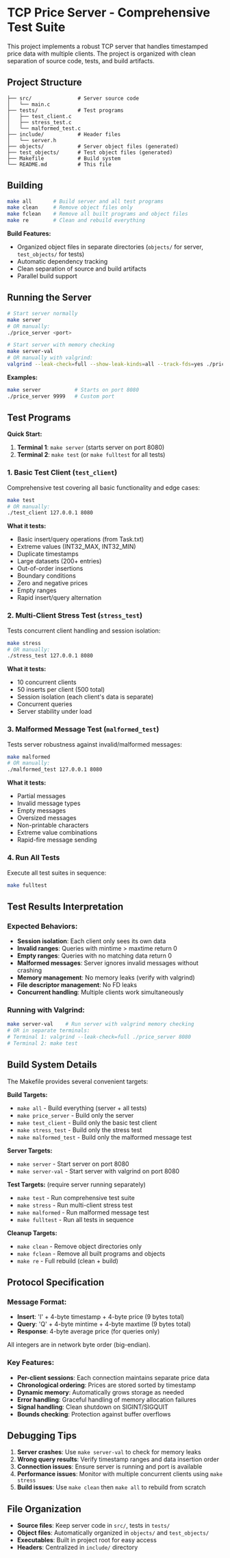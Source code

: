 # TCP Price Server - Comprehensive Test Suite

This project implements a robust TCP server that handles timestamped price data with multiple clients. The project is organized with clean separation of source code, tests, and build artifacts.

## Project Structure

```
├── src/               # Server source code
│   └── main.c
├── tests/             # Test programs
│   ├── test_client.c
│   ├── stress_test.c
│   └── malformed_test.c
├── include/           # Header files
│   └── server.h
├── objects/           # Server object files (generated)
├── test_objects/      # Test object files (generated)
├── Makefile           # Build system
└── README.md          # This file
```

## Building

```bash
make all       # Build server and all test programs
make clean     # Remove object files only
make fclean    # Remove all built programs and object files
make re        # Clean and rebuild everything
```

**Build Features:**
- Organized object files in separate directories (`objects/` for server, `test_objects/` for tests)
- Automatic dependency tracking
- Clean separation of source and build artifacts
- Parallel build support

## Running the Server

```bash
# Start server normally
make server
# OR manually:
./price_server <port>

# Start server with memory checking
make server-val
# OR manually with valgrind:
valgrind --leak-check=full --show-leak-kinds=all --track-fds=yes ./price_server <port>
```

**Examples:**
```bash
make server           # Starts on port 8080
./price_server 9999   # Custom port
```

## Test Programs

**Quick Start:**
1. **Terminal 1**: `make server` (starts server on port 8080)
2. **Terminal 2**: `make test` (or `make fulltest` for all tests)

### 1. Basic Test Client (`test_client`)
Comprehensive test covering all basic functionality and edge cases:

```bash
make test
# OR manually:
./test_client 127.0.0.1 8080
```

**What it tests:**
- Basic insert/query operations (from Task.txt)
- Extreme values (INT32_MAX, INT32_MIN)
- Duplicate timestamps
- Large datasets (200+ entries)
- Out-of-order insertions
- Boundary conditions
- Zero and negative prices
- Empty ranges
- Rapid insert/query alternation

### 2. Multi-Client Stress Test (`stress_test`)
Tests concurrent client handling and session isolation:

```bash
make stress
# OR manually:
./stress_test 127.0.0.1 8080
```

**What it tests:**
- 10 concurrent clients
- 50 inserts per client (500 total)
- Session isolation (each client's data is separate)
- Concurrent queries
- Server stability under load

### 3. Malformed Message Test (`malformed_test`)
Tests server robustness against invalid/malformed messages:

```bash
make malformed
# OR manually:
./malformed_test 127.0.0.1 8080
```

**What it tests:**
- Partial messages
- Invalid message types
- Empty messages
- Oversized messages
- Non-printable characters
- Extreme value combinations
- Rapid-fire message sending

### 4. Run All Tests
Execute all test suites in sequence:

```bash
make fulltest
```

## Test Results Interpretation

### Expected Behaviors:
- **Session isolation**: Each client only sees its own data
- **Invalid ranges**: Queries with mintime > maxtime return 0
- **Empty ranges**: Queries with no matching data return 0
- **Malformed messages**: Server ignores invalid messages without crashing
- **Memory management**: No memory leaks (verify with valgrind)
- **File descriptor management**: No FD leaks
- **Concurrent handling**: Multiple clients work simultaneously

### Running with Valgrind:
```bash
make server-val    # Run server with valgrind memory checking
# OR in separate terminals:
# Terminal 1: valgrind --leak-check=full ./price_server 8080
# Terminal 2: make test
```

## Build System Details

The Makefile provides several convenient targets:

**Build Targets:**
- `make all` - Build everything (server + all tests)
- `make price_server` - Build only the server
- `make test_client` - Build only the basic test client
- `make stress_test` - Build only the stress test
- `make malformed_test` - Build only the malformed message test

**Server Targets:**
- `make server` - Start server on port 8080
- `make server-val` - Start server with valgrind on port 8080

**Test Targets:** (require server running separately)
- `make test` - Run comprehensive test suite
- `make stress` - Run multi-client stress test
- `make malformed` - Run malformed message test
- `make fulltest` - Run all tests in sequence

**Cleanup Targets:**
- `make clean` - Remove object directories only
- `make fclean` - Remove all built programs and objects
- `make re` - Full rebuild (clean + build)

## Protocol Specification

### Message Format:
- **Insert**: 'I' + 4-byte timestamp + 4-byte price (9 bytes total)
- **Query**: 'Q' + 4-byte mintime + 4-byte maxtime (9 bytes total)
- **Response**: 4-byte average price (for queries only)

All integers are in network byte order (big-endian).

### Key Features:
- **Per-client sessions**: Each connection maintains separate price data
- **Chronological ordering**: Prices are stored sorted by timestamp
- **Dynamic memory**: Automatically grows storage as needed
- **Error handling**: Graceful handling of memory allocation failures
- **Signal handling**: Clean shutdown on SIGINT/SIGQUIT
- **Bounds checking**: Protection against buffer overflows

## Debugging Tips

1. **Server crashes**: Use `make server-val` to check for memory leaks
2. **Wrong query results**: Verify timestamp ranges and data insertion order
3. **Connection issues**: Ensure server is running and port is available
4. **Performance issues**: Monitor with multiple concurrent clients using `make stress`
5. **Build issues**: Use `make clean` then `make all` to rebuild from scratch

## File Organization

- **Source files**: Keep server code in `src/`, tests in `tests/`
- **Object files**: Automatically organized in `objects/` and `test_objects/`
- **Executables**: Built in project root for easy access
- **Headers**: Centralized in `include/` directory

